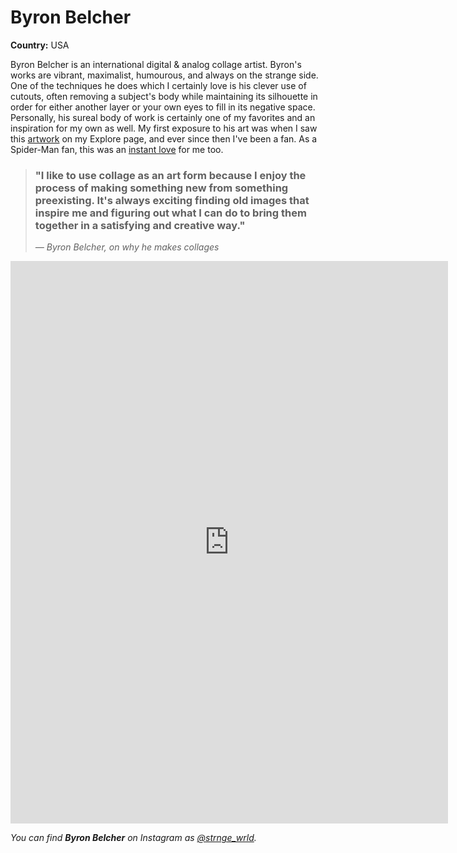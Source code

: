 # Byron Belcher

**Country:** USA

Byron Belcher is an international digital & analog collage artist. Byron's works are vibrant, maximalist, humourous, and always on the strange side. One of the techniques he does which I certainly love is his clever use of cutouts, often removing a subject's body while maintaining its silhouette in order for either another layer or your own eyes to fill in its negative space. Personally, his sureal body of work is certainly one of my favorites and an inspiration for my own as well. My first exposure to his art was when I saw this [artwork](https://www.instagram.com/p/CSugRLuJBa-/) on my Explore page, and ever since then I've been a fan. As a Spider-Man fan, this was an [instant love](https://www.instagram.com/p/CoP6-zjJj2_/) for me too. 

> <h3>"I like to use collage as an art form because I enjoy the process of making something new from something preexisting. It's always exciting finding old images that inspire me and figuring out what I can do to bring them together in a satisfying and creative way."</h3>
>
> *— Byron Belcher, on why he makes collages*

<iframe src="https://samisnotavailable.github.io/gallery/artists/byron-belcher.html" scrolling="no" frameborder="0" allowfullscreen width="700" height="900"></iframe>

*You can find **Byron Belcher** on Instagram as [@strnge_wrld](https://www.instagram.com/strnge_wrld/).*